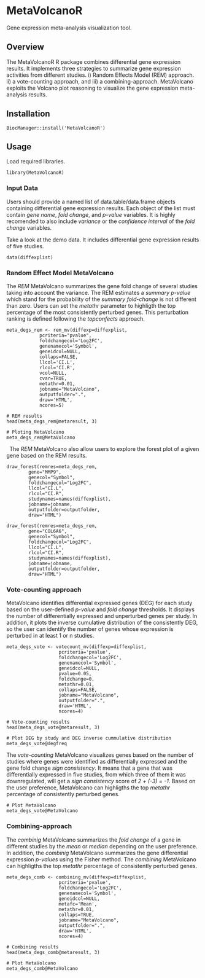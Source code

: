 # MetaVolcanoR

Gene expression meta-analysis visualization tool.

## Overview

The MetaVolcanoR R package combines differential gene expression results. 
It implements three strategies to summarize gene expression activities from 
different studies. i) Random Effects Model (REM) approach. ii) a 
vote-counting approach, and iii) a combining-approach. MetaVolcano exploits 
the Volcano plot reasoning to visualize the gene expression meta-analysis 
results.

## Installation
```
BiocManager::install('MetaVolcanoR')
```

## Usage
Load required libraries.

```
library(MetaVolcanoR) 
```

### Input Data

Users should provide a named list of data.table/data.frame objects containing 
differential gene expression results. Each object of the list must contain 
*gene name*, *fold change*, and *p-value* variables. It is highly recomended 
to also include *variance* or the *confidence interval* of the *fold change* 
variables. 

Take a look at the demo data. It includes differential gene expression results
of five studies. 

```
data(diffexplist)
```

### Random Effect Model MetaVolcano

The *REM* MetaVolcano summarizes the gene fold change of several
studies taking into account the variance. The REM estimates a *summary p-value* 
which stand for the probability of the *summary fold-change* is not different
than zero. Users can set the *metathr* parameter to  highligth the top 
percentage of the most consistently perturbed genes. This perturbation 
ranking is defined following the  *topconfects* approach.


```
meta_degs_rem <- rem_mv(diffexp=diffexplist,
			pcriteria="pvalue",
			foldchangecol='Log2FC', 
			genenamecol='Symbol',
			geneidcol=NULL,
			collaps=FALSE,
			llcol='CI.L',
			rlcol='CI.R',
			vcol=NULL, 
			cvar=TRUE,
			metathr=0.01,
			jobname="MetaVolcano",
			outputfolder=".", 
			draw='HTML',
			ncores=5)

# REM results
head(meta_degs_rem@metaresult, 3)

# Ploting MetaVolcano
meta_degs_rem@MetaVolcano
```

&nbsp;
The *REM* MetaVolcano also allow users to explore the forest plot of a given 
gene based on the REM results.

```
draw_forest(remres=meta_degs_rem,
	    gene="MMP9",
	    genecol="Symbol", 
	    foldchangecol="Log2FC",
	    llcol="CI.L", 
	    rlcol="CI.R",
	    studynames=names(diffexplist),
	    jobname=jobname,
	    outputfolder=outputfolder,
	    draw="HTML")

```


```
draw_forest(remres=meta_degs_rem,
	    gene="COL6A6",
	    genecol="Symbol", 
	    foldchangecol="Log2FC",
	    llcol="CI.L", 
	    rlcol="CI.R",
	    studynames=names(diffexplist),
	    jobname=jobname,
	    outputfolder=outputfolder,
	    draw="HTML")

```


### Vote-counting approach

MetaVolcano identifies differential expressed genes (DEG) for each study based 
on the user-defined *p-value* and *fold change* thresholds. It displays the 
number of differentially expressed and unperturbed genes per study. In addition,
it plots the inverse cumulative distribution of the consistently DEG, so the
user can identify the number of genes whose expression is perturbed in at 
least 1 or n studies.

```
meta_degs_vote <- votecount_mv(diffexp=diffexplist,
			       pcriteria='pvalue',
			       foldchangecol='Log2FC',
			       genenamecol='Symbol',
			       geneidcol=NULL,
			       pvalue=0.05,
			       foldchange=0, 
			       metathr=0.01,
			       collaps=FALSE,
			       jobname="MetaVolcano", 
			       outputfolder=".",
			       draw='HTML',
			       ncores=4)

# Vote-counting results
head(meta_degs_vote@metaresult, 3)

# Plot DEG by study and DEG inverse cummulative distribution
meta_degs_vote@degfreq

```

The *vote-counting* MetaVolcano visualizes genes based on the number of studies 
where genes were identified as differentially expressed and the gene fold change
*sign consistency*. It means that a gene that was differentially expressed in 
five studies, from which three of them it was downregulated, will get a *sign 
consistency* score of *2 + (-3) = -1*. Based on the user preference, MetaVolcano
can highligths the top *metathr* percentage of consistently perturbed genes.

```
# Plot MetaVolcano
meta_degs_vote@MetaVolcano
```

### Combining-approach 

The *combinig* MetaVolcano summarizes the *fold change* of a gene in different
studies by the *mean* or *median* depending on the user preference. In addition, 
the *combinig* MetaVolcano summarizes the gene differential expression 
*p-values* using the Fisher method. The *combining* MetaVolcano can 
highligths the top *metathr* percentage of consistently perturbed genes.


```
meta_degs_comb <- combining_mv(diffexp=diffexplist,
			       pcriteria='pvalue', 
			       foldchangecol='Log2FC',
			       genenamecol='Symbol',
			       geneidcol=NULL,
			       metafc='Mean',
			       metathr=0.01, 
			       collaps=TRUE,
			       jobname="MetaVolcano",
			       outputfolder=".",
			       draw='HTML',
			       ncores=4)

# Combining results
head(meta_degs_comb@metaresult, 3)

# Plot MetaVolcano
meta_degs_comb@MetaVolcano

```

